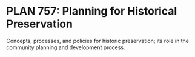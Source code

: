 # PLAN 757: Planning for Historical Preservation

Concepts, processes, and policies for historic preservation; its role in the community planning and development process.